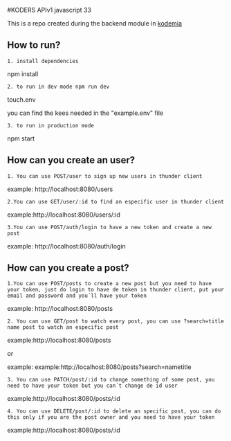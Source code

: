 #KODERS APIv1 javascript 33

This is a repo created during the backend module in [kodemia](http://kodemia.mx)

## How to run?
```
1. install dependencies
```
npm install 
```
2. to run in dev mode npm run dev
```
touch.env

you can find the kees needed in the "example.env" file
```
3. to run in production mode 
```
npm start
## How can you create an user?
```
1. You can use POST/user to sign up new users in thunder client
```
example: http://localhost:8080/users
```
2.You can use GET/user/:id to find an especific user in thunder client
```
example:http://localhost:8080/users/:id
```
3.You can use POST/auth/login to have a new token and create a new post
```
example: http://localhost:8080/auth/login

## How can you create a post?
```
1.You can use POST/posts to create a new post but you need to have your token, just do login to have de token in thunder client, put your email and password and you´ll have your token
```
example: http://localhost:8080/posts
```
2. You can use GET/post to watch every post, you can use ?search=title name post to watch an especific post
```
example:http://localhost:8080/posts

or

example: example:http://localhost:8080/posts?search=nametitle

```
3. You can use PATCH/post/:id to change something of some post, you need to have your token but you can´t change de id user
```

example:http://localhost:8080/posts/:id

```
4. You can use DELETE/post/:id to delete an specific post, you can do this only if you are the post owner and you need to have your token
```
example:http://localhost:8080/posts/:id